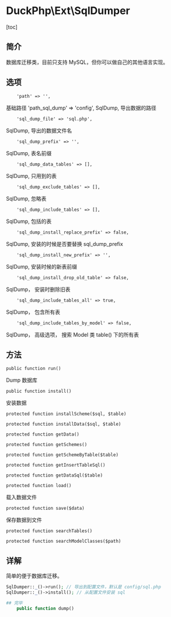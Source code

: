 # DuckPhp\Ext\SqlDumper
[toc]

## 简介

数据库迁移类，目前只支持 MySQL，但你可以做自己的其他语言实现。


## 选项

        'path' => '',
基础路径
        'path_sql_dump' => 'config',
SqlDump, 导出数据的路径

        'sql_dump_file' => 'sql.php',
SqlDump, 导出的数据文件名

        'sql_dump_prefix' => '',
SqlDump, 表名前缀

        'sql_dump_data_tables' => [],
SqlDump, 只用到的表

        'sql_dump_exclude_tables' => [],
SqlDump, 忽略表

        'sql_dump_include_tables' => [],
SqlDump, 包括的表

        'sql_dump_install_replace_prefix' => false,
SqlDump,  安装的时候是否要替换 sql_dump_prefix

        'sql_dump_install_new_prefix' => '',
SqlDump,  安装时候的新表前缀

        'sql_dump_install_drop_old_table' => false,
SqlDump， 安装时删除旧表

        'sql_dump_include_tables_all' => true,
SqlDump， 包含所有表

        'sql_dump_include_tables_by_model' => false,
SqlDump， 高级选项， 搜索 Model 类 table() 下的所有表

## 方法

    public function run()
Dump 数据库

    public function install()
安装数据

    protected function installScheme($sql, $table)

    protected function installData($sql, $table)

    protected function getData()

    protected function getSchemes()

    protected function getSchemeByTable($table)

    protected function getInsertTableSql()

    protected function getDataSql($table)

    protected function load()
载入数据文件

    protected function save($data)
保存数据到文件

    protected function searchTables()

    protected function searchModelClasses($path)

## 详解

简单的便于数据库迁移。

```php
SqlDumper::_()->run(); // 导出到配置文件，默认是 config/sql.php
SqlDumper::_()->install(); // 从配置文件安装 sql

## 完毕
    public function dump()

